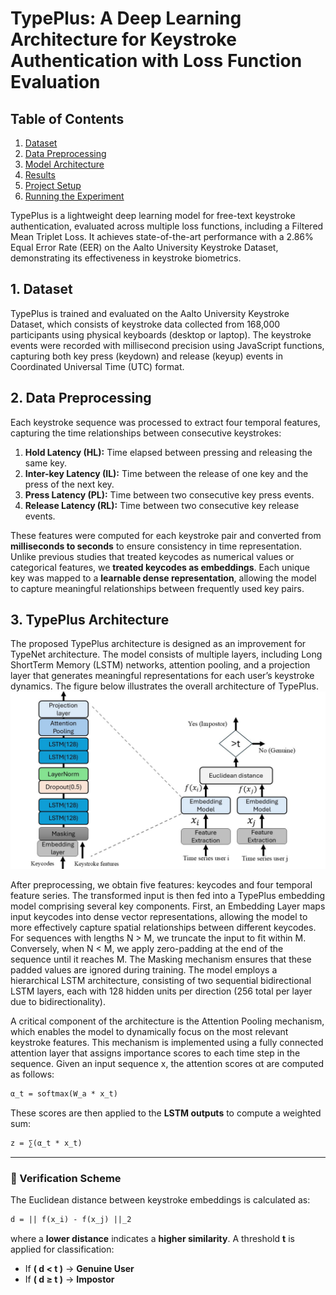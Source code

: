 # TypePlus: A Deep Learning Architecture for Keystroke Authentication with Loss Function Evaluation

## Table of Contents
1. [Dataset](#dataset-overview)
2. [Data Preprocessing](#data-preprocessing)
3. [Model Architecture](#model-architecture)
4. [Results](#results)
5. [Project Setup](#project-setup)
6. [Running the Experiment](#running-the-experiment)
   
TypePlus is a lightweight deep learning model for free-text keystroke authentication, evaluated across multiple loss functions, including a Filtered Mean Triplet Loss. It achieves state-of-the-art performance with a 2.86% Equal Error Rate (EER) on the Aalto University Keystroke Dataset, demonstrating its effectiveness in keystroke biometrics. 

<a id="dataset-overview"></a>

## 1. Dataset 
TypePlus is trained and evaluated on the Aalto University Keystroke Dataset, which consists of keystroke data collected from 168,000 participants using physical keyboards (desktop or laptop). The keystroke events were recorded with millisecond precision using JavaScript functions, capturing both key press (keydown) and release (keyup) events in Coordinated Universal Time (UTC) format.

<a id="data-preprocessing"></a>

## 2. Data Preprocessing

Each keystroke sequence was processed to extract four temporal features, capturing the time relationships between consecutive keystrokes:  
1. **Hold Latency (HL):** Time elapsed between pressing and releasing the same key.  
2. **Inter-key Latency (IL):** Time between the release of one key and the press of the next key.  
3. **Press Latency (PL):** Time between two consecutive key press events.  
4. **Release Latency (RL):** Time between two consecutive key release events.  

These features were computed for each keystroke pair and converted from **milliseconds to seconds** to ensure consistency in time representation. Unlike previous studies that treated keycodes as numerical values or categorical features, we **treated keycodes as embeddings**. Each unique key was mapped to a **learnable dense representation**, allowing the model to capture meaningful relationships between frequently used key pairs.  

<a id="model-architecture"></a>

## 3. TypePlus Architecture 

The proposed TypePlus architecture is designed as an improvement for TypeNet architecture. The model consists of multiple layers, including Long ShortTerm Memory (LSTM) networks, attention pooling, and a projection layer that generates meaningful representations for each user’s keystroke dynamics. The figure below illustrates the overall architecture of TypePlus.
![TypePlus Architecture: Verification scheme based from two users i and j. The input x is a time series with shape M × 5 (keystrokes × keystroke features) and the output f(x) is an embedding vector with shape 1 × 128. t is a decision threshold.](images/architecture.jpg)

After preprocessing, we obtain five features: keycodes and four temporal feature series. The transformed input is then fed into a TypePlus embedding model comprising several key components. First, an Embedding Layer maps input keycodes into dense vector representations, allowing the model to more effectively capture spatial relationships between different keycodes. For sequences with lengths N > M, we truncate the input to fit within M. Conversely, when N < M, we apply zero-padding at the end of the sequence until it reaches M. The Masking mechanism ensures that these padded values are ignored during training. The model employs a hierarchical LSTM architecture, consisting of two sequential bidirectional LSTM layers, each with 128 hidden units per direction (256 total per layer due to bidirectionality).

A critical component of the architecture is the Attention Pooling mechanism, which enables the model to dynamically focus on the most relevant keystroke features. This mechanism is implemented using a fully connected attention layer that assigns importance scores to each time step in the sequence. Given an input sequence x, the attention scores αt are computed as follows:

```md
α_t = softmax(W_a * x_t)
```

These scores are then applied to the **LSTM outputs** to compute a weighted sum:  

```md
z = ∑(α_t * x_t)
```

---

### 📌 Verification Scheme  

The Euclidean distance between keystroke embeddings is calculated as:  

```md
d = || f(x_i) - f(x_j) ||_2
```

where a **lower distance** indicates a **higher similarity**. A threshold **t** is applied for classification:  

- If **\( d < t \)** → **Genuine User**  
- If **\( d ≥ t \)** → **Impostor**  
